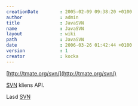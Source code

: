 ```yaml
---
creationDate        : 2005-02-09 09:38:20 +0100 
author              : admin 
title               : JavaSVN 
name                : JavaSVN 
layout              : wiki 
path                : JavaSVN 
date                : 2006-03-26 01:42:44 +0100 
version             : 1 
creator             : kocka 
---
```

[http://tmate.org/svn/](http://tmate.org/svn/)

[SVN](svn.html) kliens API.

Lasd [SVN](svn.html)
